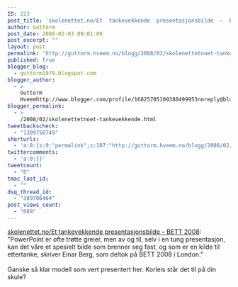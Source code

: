 ```yaml
---
ID: 223
post_title: 'skolenettet.no/Et  tankevekkende  presentasjonsbilde  –  BETT  2008'
author: Guttorm
post_date: 2008-02-03 09:01:00
post_excerpt: ""
layout: post
permalink: 'http://guttorm.hveem.no/blogg/2008/02/skolenettetnoet-tankevekkende-presentasjonsbilde-%e2%80%93-bett-2008/'
published: true
blogger_blog:
  - guttorm1979.blogspot.com
blogger_author:
  - >
    Guttorm
    Hveemhttp://www.blogger.com/profile/16825705109380499953noreply@blogger.com
blogger_permalink:
  - >
    /2008/02/skolenettetnoet-tankevekkende.html
tweetbackscheck:
  - "1309756749"
shorturls:
  - 'a:8:{s:9:"permalink";s:107:"http://guttorm.hveem.no/blogg/2008/02/skolenettetnoet-tankevekkende-presentasjonsbilde-%e2%80%93-bett-2008/";s:7:"tinyurl";s:25:"http://tinyurl.com/cxdm27";s:4:"isgd";s:17:"http://is.gd/gM4r";s:5:"snipr";s:22:"http://snipr.com/ai6bt";s:5:"snurl";s:22:"http://snurl.com/ai6bt";s:7:"snipurl";s:24:"http://snipurl.com/ai6bt";s:4:"trim";s:17:"http://tr.im/bjsh";s:5:"bitly";s:19:"http://bit.ly/14LW8";}'
twittercomments:
  - 'a:0:{}'
tweetcount:
  - "0"
tmac_last_id:
  - ""
dsq_thread_id:
  - "389706464"
post_views_count:
  - "689"
---
```

<a href="http://www.skolenettet.no/templates/News.aspx?id=46254&amp;epslanguage=NO&amp;scope=ScopeLaerAns">skolenettet.no/Et tankevekkende presentasjonsbilde – BETT 2008</a>: "PowerPoint er ofte trøtte greier, men av og til, selv i en tung presentasjon, kan det våre et spesielt bilde som brenner seg fast, og som er en kilde til ettertanke, skriver Einar Berg, som deltok på BETT 2008 i London."<br /><br />Ganske så klar modell som vert presentert her. Korleis står det til på din skule?